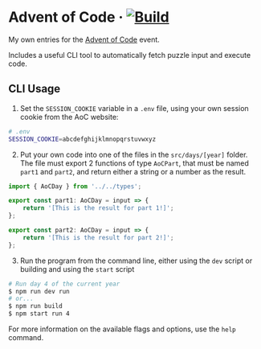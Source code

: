 # Advent of Code &middot; [![Build](https://github.com/ElCholoGamer/advent-of-code/actions/workflows/build.yml/badge.svg)](https://github.com/ElCholoGamer/advent-of-code/actions/workflows/build.yml)

My own entries for the [Advent of Code](https://adventofcode.com) event.

Includes a useful CLI tool to automatically fetch puzzle input and execute code.

## CLI Usage

1. Set the `SESSION_COOKIE` variable in a `.env` file, using your own session cookie from the AoC website:

```bash
# .env
SESSION_COOKIE=abcdefghijklmnopqrstuvwxyz
```

2. Put your own code into one of the files in the `src/days/[year]` folder. The file must export 2 functions of type `AoCPart`, that must be named `part1` and `part2`, and return either a string or a number as the result.

```typescript
import { AoCDay } from '../../types';

export const part1: AoCDay = input => {
	return '[This is the result for part 1!]';
};

export const part2: AoCDay = input => {
	return '[This is the result for part 2!]';
};
```

3. Run the program from the command line, either using the `dev` script or building and using the `start` script

```bash
# Run day 4 of the current year
$ npm run dev run
# or...
$ npm run build
$ npm start run 4
```

For more information on the available flags and options, use the `help` command.

